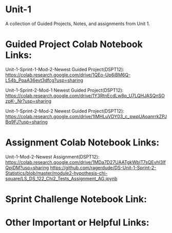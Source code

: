 # Unit-1
A collection of Guided Projects, Notes, and assignments from Unit 1.

# Guided Project Colab Notebook Links:
Unit-1-Sprint-1-Mod-2-Newest Guided Project(DSPT12):
https://colab.research.google.com/drive/1QEo-Up6iBM6Q-L54b_PpaA36evt3dfcg?usp=sharing

Unit-1-Sprint-2-Mod-1 Newest Guided Project(DSPT12):
https://colab.research.google.com/drive/1Y3RtnEcdLw8p_U7LQHJASQnSOzpK-_Nr?usp=sharing

Unit-1-Sprint-2-Mod-2 Newest Guided Project(DSPT12):
https://colab.research.google.com/drive/1lMHLuVDY03_c_pwpUAoanrrkZPJBq9FJ?usp=sharing

# Assignment Colab Notebook Links:
Unit-1-Mod-2-Newest Assignment(DSPT12):
https://colab.research.google.com/drive/1MDa7D27UAATgkWbIT7sQEvhl3lfQpjDM?usp=sharing
https://github.com/ragerdude/DS-Unit-1-Sprint-2-Statistics/blob/master/module2-hypothesis-chi-square/LS_DS_122_Chi2_Tests_Assignment_AG.ipynb


# Sprint Challenge Notebook Link:


# Other Important or Helpful Links:
